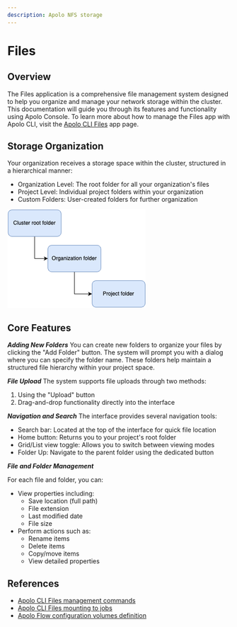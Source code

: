 ```yaml
---
description: Apolo NFS storage
---
```


# Files

## Overview

The Files application is a comprehensive file management system designed to help you organize and manage your network storage within the cluster. This documentation will guide you through its features and functionality using Apolo Console. To learn more about how to manage the Files app with Apolo CLI, visit the [Apolo CLI Files](../../../apolo-concepts-cli/apps/pre-installed-apps/files.md) app page.

## **Storage Organization**

Your organization receives a storage space within the cluster, structured in a hierarchical manner:

* Organization Level: The root folder for all your organization's files
* Project Level: Individual project folders within your organization
* Custom Folders: User-created folders for further organization

![](../../../.gitbook/assets/console_screenshots/FilesAppStructure.png)

## **Core Features**

_**Adding New Folders**_ You can create new folders to organize your files by clicking the "Add Folder" button. The system will prompt you with a dialog where you can specify the folder name. These folders help maintain a structured file hierarchy within your project space.

_**File Upload**_ The system supports file uploads through two methods:

1. Using the "Upload" button
2. Drag-and-drop functionality directly into the interface

_**Navigation and Search**_ The interface provides several navigation tools:

* Search bar: Located at the top of the interface for quick file location
* Home button: Returns you to your project's root folder
* Grid/List view toggle: Allows you to switch between viewing modes
* Folder Up: Navigate to the parent folder using the dedicated button

_**File and Folder Management**_

For each file and folder, you can:

* View properties including:
  * Save location (full path)
  * File extension
  * Last modified date
  * File size
* Perform actions such as:
  * Rename items
  * Delete items
  * Copy/move items
  * View detailed properties

## References

* [Apolo CLI Files management commands](https://app.gitbook.com/s/-MOkWy7dB5MDbkSII8iF/commands/storage)
* [Apolo CLI Files mounting to jobs](https://app.gitbook.com/s/-MOkWy7dB5MDbkSII8iF/commands/job#usage-10)
* [Apolo Flow configuration volumes definition](https://app.gitbook.com/s/-MMLOF_FqiWBMcOdY8cj/workflow-syntax/live-workflow-syntax#volumes)

